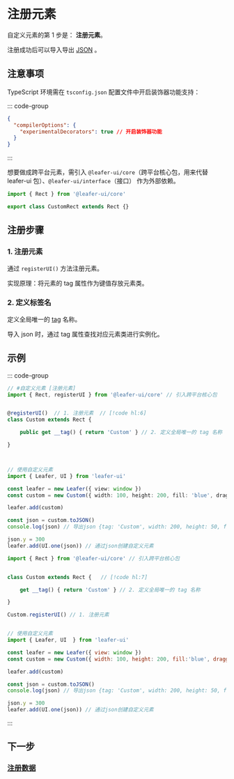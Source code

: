 # 注册元素

自定义元素的第 1 步是： **注册元素**。

注册成功后可以导入导出 [JSON](/reference/UI/json.md) 。

## 注意事项

TypeScript 环境需在 `tsconfig.json` 配置文件中开启装饰器功能支持：

::: code-group

```json [tsconfig.json]
{
  "compilerOptions": {
    "experimentalDecorators": true // 开启装饰器功能
  }
}
```

:::

想要做成跨平台元素，需引入 `@leafer-ui/core`（跨平台核心包，用来代替 leafer-ui 包）、`@leafer-ui/interface`（接口） 作为外部依赖。

```ts
import { Rect } from '@leafer-ui/core'

export class CustomRect extends Rect {}
```

## 注册步骤

### 1. 注册元素

通过 `registerUI()` 方法注册元素。

实现原理：将元素的 tag 属性作为键值存放元素类。

### 2. 定义标签名

定义全局唯一的 [tag](/reference/UI/tag.md) 名称。

导入 json 时，通过 tag 属性查找对应元素类进行实例化。

## 示例

::: code-group

```ts
// #自定义元素 [注册元素]
import { Rect, registerUI } from '@leafer-ui/core' // 引入跨平台核心包


@registerUI()  // 1. 注册元素  // [!code hl:6]
class Custom extends Rect {

    public get __tag() { return 'Custom' } // 2. 定义全局唯一的 tag 名称

}



// 使用自定义元素
import { Leafer, UI } from 'leafer-ui'

const leafer = new Leafer({ view: window })
const custom = new Custom({ width: 100, height: 200, fill: 'blue', draggable: true })

leafer.add(custom)

const json = custom.toJSON()
console.log(json) // 导出json {tag: 'Custom', width: 200, height: 50, fill: 'blue', draggable: true }

json.y = 300
leafer.add(UI.one(json)) // 通过json创建自定义元素
```

```js
import { Rect } from '@leafer-ui/core' // 引入跨平台核心包


class Custom extends Rect {   // [!code hl:7]

    get __tag() { return 'Custom' } // 2. 定义全局唯一的 tag 名称

}

Custom.registerUI() // 1. 注册元素


// 使用自定义元素
import { Leafer, UI  } from 'leafer-ui'

const leafer = new Leafer({ view: window })
const custom = new Custom({ width: 100, height: 200, fill:'blue', draggable: true })

leafer.add(custom)

const json = custom.toJSON()
console.log(json) // 导出json {tag: 'Custom', width: 200, height: 50, fill: 'blue', draggable: true }

json.y = 300
leafer.add(UI.one(json)) // 通过json创建自定义元素
```
:::

## 下一步

### [注册数据](/reference/display/custom/base/data.md)
